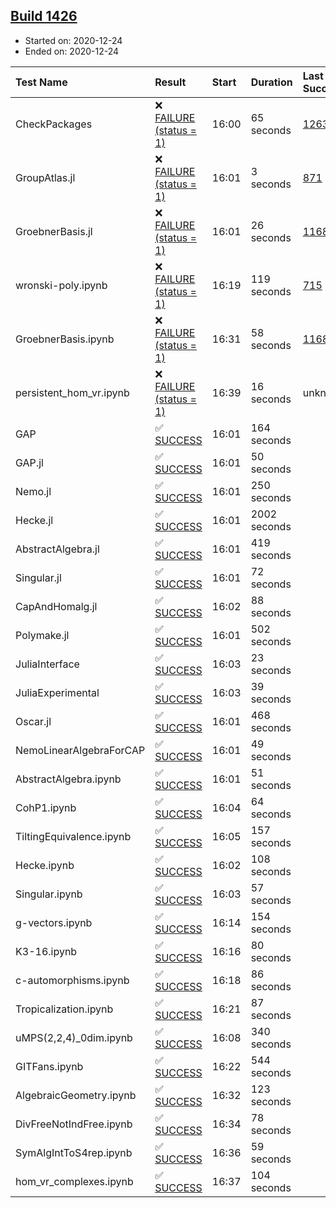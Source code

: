 ## [Build 1426](https://oscarci.mathematik.uni-kl.de/job/oscar-stable/1426/)

* Started on: 2020-12-24
* Ended on: 2020-12-24

| Test Name    | Result | Start | Duration | Last Success | First Failure |
|:-------------|:-------|:------|:---------|:-------------|:--------------|
| CheckPackages | ❌ [FAILURE (status = 1)](https://oscarci.mathematik.uni-kl.de/job/oscar-stable/1426/artifact/logs/build-1426/CheckPackages.log) | 16:00 | 65 seconds | [1263](https://oscarci.mathematik.uni-kl.de/job/oscar-stable/1263/) | [1264](https://oscarci.mathematik.uni-kl.de/job/oscar-stable/1264/) |
| GroupAtlas.jl | ❌ [FAILURE (status = 1)](https://oscarci.mathematik.uni-kl.de/job/oscar-stable/1426/artifact/logs/build-1426/GroupAtlas.jl.log) | 16:01 | 3 seconds | [871](https://oscarci.mathematik.uni-kl.de/job/oscar-stable/871/) | [872](https://oscarci.mathematik.uni-kl.de/job/oscar-stable/872/) |
| GroebnerBasis.jl | ❌ [FAILURE (status = 1)](https://oscarci.mathematik.uni-kl.de/job/oscar-stable/1426/artifact/logs/build-1426/GroebnerBasis.jl.log) | 16:01 | 26 seconds | [1168](https://oscarci.mathematik.uni-kl.de/job/oscar-stable/1168/) | [1169](https://oscarci.mathematik.uni-kl.de/job/oscar-stable/1169/) |
| wronski-poly.ipynb | ❌ [FAILURE (status = 1)](https://oscarci.mathematik.uni-kl.de/job/oscar-stable/1426/artifact/logs/build-1426/wronski-poly.ipynb.log) | 16:19 | 119 seconds | [715](https://oscarci.mathematik.uni-kl.de/job/oscar-stable/715/) | [716](https://oscarci.mathematik.uni-kl.de/job/oscar-stable/716/) |
| GroebnerBasis.ipynb | ❌ [FAILURE (status = 1)](https://oscarci.mathematik.uni-kl.de/job/oscar-stable/1426/artifact/logs/build-1426/GroebnerBasis.ipynb.log) | 16:31 | 58 seconds | [1168](https://oscarci.mathematik.uni-kl.de/job/oscar-stable/1168/) | [1169](https://oscarci.mathematik.uni-kl.de/job/oscar-stable/1169/) |
| persistent_hom_vr.ipynb | ❌ [FAILURE (status = 1)](https://oscarci.mathematik.uni-kl.de/job/oscar-stable/1426/artifact/logs/build-1426/persistent_hom_vr.ipynb.log) | 16:39 | 16 seconds | unknown | unknown |
| GAP | ✅ [SUCCESS](https://oscarci.mathematik.uni-kl.de/job/oscar-stable/1426/artifact/logs/build-1426/GAP.log) | 16:01 | 164 seconds |  |  |
| GAP.jl | ✅ [SUCCESS](https://oscarci.mathematik.uni-kl.de/job/oscar-stable/1426/artifact/logs/build-1426/GAP.jl.log) | 16:01 | 50 seconds |  |  |
| Nemo.jl | ✅ [SUCCESS](https://oscarci.mathematik.uni-kl.de/job/oscar-stable/1426/artifact/logs/build-1426/Nemo.jl.log) | 16:01 | 250 seconds |  |  |
| Hecke.jl | ✅ [SUCCESS](https://oscarci.mathematik.uni-kl.de/job/oscar-stable/1426/artifact/logs/build-1426/Hecke.jl.log) | 16:01 | 2002 seconds |  |  |
| AbstractAlgebra.jl | ✅ [SUCCESS](https://oscarci.mathematik.uni-kl.de/job/oscar-stable/1426/artifact/logs/build-1426/AbstractAlgebra.jl.log) | 16:01 | 419 seconds |  |  |
| Singular.jl | ✅ [SUCCESS](https://oscarci.mathematik.uni-kl.de/job/oscar-stable/1426/artifact/logs/build-1426/Singular.jl.log) | 16:01 | 72 seconds |  |  |
| CapAndHomalg.jl | ✅ [SUCCESS](https://oscarci.mathematik.uni-kl.de/job/oscar-stable/1426/artifact/logs/build-1426/CapAndHomalg.jl.log) | 16:02 | 88 seconds |  |  |
| Polymake.jl | ✅ [SUCCESS](https://oscarci.mathematik.uni-kl.de/job/oscar-stable/1426/artifact/logs/build-1426/Polymake.jl.log) | 16:01 | 502 seconds |  |  |
| JuliaInterface | ✅ [SUCCESS](https://oscarci.mathematik.uni-kl.de/job/oscar-stable/1426/artifact/logs/build-1426/JuliaInterface.log) | 16:03 | 23 seconds |  |  |
| JuliaExperimental | ✅ [SUCCESS](https://oscarci.mathematik.uni-kl.de/job/oscar-stable/1426/artifact/logs/build-1426/JuliaExperimental.log) | 16:03 | 39 seconds |  |  |
| Oscar.jl | ✅ [SUCCESS](https://oscarci.mathematik.uni-kl.de/job/oscar-stable/1426/artifact/logs/build-1426/Oscar.jl.log) | 16:01 | 468 seconds |  |  |
| NemoLinearAlgebraForCAP | ✅ [SUCCESS](https://oscarci.mathematik.uni-kl.de/job/oscar-stable/1426/artifact/logs/build-1426/NemoLinearAlgebraForCAP.log) | 16:01 | 49 seconds |  |  |
| AbstractAlgebra.ipynb | ✅ [SUCCESS](https://oscarci.mathematik.uni-kl.de/job/oscar-stable/1426/artifact/logs/build-1426/AbstractAlgebra.ipynb.log) | 16:01 | 51 seconds |  |  |
| CohP1.ipynb | ✅ [SUCCESS](https://oscarci.mathematik.uni-kl.de/job/oscar-stable/1426/artifact/logs/build-1426/CohP1.ipynb.log) | 16:04 | 64 seconds |  |  |
| TiltingEquivalence.ipynb | ✅ [SUCCESS](https://oscarci.mathematik.uni-kl.de/job/oscar-stable/1426/artifact/logs/build-1426/TiltingEquivalence.ipynb.log) | 16:05 | 157 seconds |  |  |
| Hecke.ipynb | ✅ [SUCCESS](https://oscarci.mathematik.uni-kl.de/job/oscar-stable/1426/artifact/logs/build-1426/Hecke.ipynb.log) | 16:02 | 108 seconds |  |  |
| Singular.ipynb | ✅ [SUCCESS](https://oscarci.mathematik.uni-kl.de/job/oscar-stable/1426/artifact/logs/build-1426/Singular.ipynb.log) | 16:03 | 57 seconds |  |  |
| g-vectors.ipynb | ✅ [SUCCESS](https://oscarci.mathematik.uni-kl.de/job/oscar-stable/1426/artifact/logs/build-1426/g-vectors.ipynb.log) | 16:14 | 154 seconds |  |  |
| K3-16.ipynb | ✅ [SUCCESS](https://oscarci.mathematik.uni-kl.de/job/oscar-stable/1426/artifact/logs/build-1426/K3-16.ipynb.log) | 16:16 | 80 seconds |  |  |
| c-automorphisms.ipynb | ✅ [SUCCESS](https://oscarci.mathematik.uni-kl.de/job/oscar-stable/1426/artifact/logs/build-1426/c-automorphisms.ipynb.log) | 16:18 | 86 seconds |  |  |
| Tropicalization.ipynb | ✅ [SUCCESS](https://oscarci.mathematik.uni-kl.de/job/oscar-stable/1426/artifact/logs/build-1426/Tropicalization.ipynb.log) | 16:21 | 87 seconds |  |  |
| uMPS(2,2,4)_0dim.ipynb | ✅ [SUCCESS](https://oscarci.mathematik.uni-kl.de/job/oscar-stable/1426/artifact/logs/build-1426/uMPS-2-2-4-_0dim.ipynb.log) | 16:08 | 340 seconds |  |  |
| GITFans.ipynb | ✅ [SUCCESS](https://oscarci.mathematik.uni-kl.de/job/oscar-stable/1426/artifact/logs/build-1426/GITFans.ipynb.log) | 16:22 | 544 seconds |  |  |
| AlgebraicGeometry.ipynb | ✅ [SUCCESS](https://oscarci.mathematik.uni-kl.de/job/oscar-stable/1426/artifact/logs/build-1426/AlgebraicGeometry.ipynb.log) | 16:32 | 123 seconds |  |  |
| DivFreeNotIndFree.ipynb | ✅ [SUCCESS](https://oscarci.mathematik.uni-kl.de/job/oscar-stable/1426/artifact/logs/build-1426/DivFreeNotIndFree.ipynb.log) | 16:34 | 78 seconds |  |  |
| SymAlgIntToS4rep.ipynb | ✅ [SUCCESS](https://oscarci.mathematik.uni-kl.de/job/oscar-stable/1426/artifact/logs/build-1426/SymAlgIntToS4rep.ipynb.log) | 16:36 | 59 seconds |  |  |
| hom_vr_complexes.ipynb | ✅ [SUCCESS](https://oscarci.mathematik.uni-kl.de/job/oscar-stable/1426/artifact/logs/build-1426/hom_vr_complexes.ipynb.log) | 16:37 | 104 seconds |  |  |
